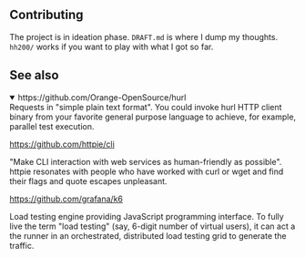 ## Contributing
The project is in ideation phase. `DRAFT.md` is where I dump my thoughts. `hh200/` works if you want to play with what I got so far.

## See also

<details open>
<summary>
https://github.com/Orange-OpenSource/hurl
</summary>
Requests in "simple plain text format". You could invoke hurl HTTP client
binary from your favorite general purpose language to achieve, for example,
parallel test execution.
</details>

https://github.com/httpie/cli

"Make CLI interaction with web services as human-friendly as possible".
httpie resonates with people who have worked with curl or wget and find
their flags and quote escapes unpleasant.

https://github.com/grafana/k6

Load testing engine providing JavaScript programming interface. To fully
live the term "load testing" (say, 6-digit number of virtual users), it can
act a the runner in an orchestrated, distributed load testing grid to
generate the traffic.
